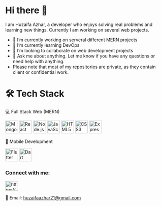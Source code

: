 # Hi there 👋
I am Huzaifa Azhar, a developer who enjoys solving real problems and learning new things. Currently I am working on several web projects.
- 🔭 I’m currently working on serveral different MERN projects
- 🌱 I’m currently learning DevOps
- 👯 I’m looking to collaborate on web development projects
- 💬 Ask me about anything. Let me know if you have any questions or need help with anything.
- Please note that most of my repositories are private, as they contain client or confidential work.
  <br>
# 🛠️ Tech Stack
💻 Full Stack Web (MERN)
<p> <img src="https://cdn.jsdelivr.net/gh/devicons/devicon/icons/mongodb/mongodb-original.svg" alt="MongoDB" width="40" height="40"/> <img src="https://cdn.jsdelivr.net/gh/devicons/devicon/icons/react/react-original.svg" alt="React" width="40" height="40"/> <img src="https://cdn.jsdelivr.net/gh/devicons/devicon/icons/nodejs/nodejs-original.svg" alt="Node.js" width="40" height="40"/> <img src="https://cdn.jsdelivr.net/gh/devicons/devicon/icons/javascript/javascript-original.svg" alt="JavaScript" width="40" height="40"/> <img src="https://cdn.jsdelivr.net/gh/devicons/devicon/icons/html5/html5-original.svg" alt="HTML5" width="40" height="40"/> <img src="https://cdn.jsdelivr.net/gh/devicons/devicon/icons/css3/css3-original.svg" alt="CSS3" width="40" height="40"/> <img src="https://cdn.jsdelivr.net/gh/devicons/devicon/icons/express/express-original.svg" alt="Express.js" width="40" height="40"/> </p>
📱 Mobile Development
<p> <img src="https://cdn.jsdelivr.net/gh/devicons/devicon/icons/flutter/flutter-original.svg" alt="Flutter" width="40" height="40"/> <img src="https://cdn.jsdelivr.net/gh/devicons/devicon/icons/dart/dart-original.svg" alt="Dart" width="40" height="40"/> </p>
<h3 align="left">Connect with me:</h3>
<p align="left">
<a href="https://www.linkedin.com/in/huzaifa-azhar-tarar-bb4b6b99/" target="blank"><img align="center" src="https://raw.githubusercontent.com/rahuldkjain/github-profile-readme-generator/master/src/images/icons/Social/linked-in-alt.svg" alt="https://www.linkedin.com/in/huzaifa-azhar-tarar-bb4b6b99/" height="30" width="40" /></a>
</p>

 📧 Email: huzaifaazhar21@gmail.com
<!--
- 🤔 I’m looking for help with
 -->
<!--
- 📫 How to reach me: Contact me on 
- 😄 Pronouns: ...
- ⚡ Fun fact: ...
-->
